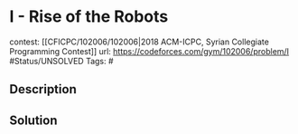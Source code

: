 # I - Rise of the Robots

contest: [[CFICPC/102006/102006|2018 ACM-ICPC, Syrian Collegiate Programming Contest]]
url: https://codeforces.com/gym/102006/problem/I
#Status/UNSOLVED
Tags: #

## Description

## Solution


